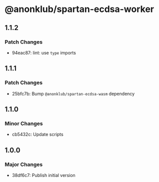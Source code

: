 # @anonklub/spartan-ecdsa-worker

## 1.1.2

### Patch Changes

- 94eac87: lint: use `type` imports

## 1.1.1

### Patch Changes

- 25bfc7b: Bump `@anonklub/spartan-ecdsa-wasm` dependency

## 1.1.0

### Minor Changes

- cb5432c: Update scripts

## 1.0.0

### Major Changes

- 38df6c7: Publish initial version
